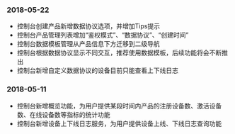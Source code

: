 ### 2018-05-22
- 控制台创建产品新增数据协议选项，并增加Tips提示
- 控制台产品管理列表增加“鉴权模式”、“数据协议”、“创建时间”
- 控制台数据模板管理从产品信息下方迁移到二级导航
- 控制台根据数据协议显示不同交互，推荐使用数据模板，后续功能将会不断推出
- 控制台新增自定义数据协议的设备目前只能查看上下线日志
 
### 2018-05-11
- 控制台新增概览功能，为用户提供某段时间内产品的注册设备数、激活设备数、在线设备数等指标的统计功能
- 控制台新增设备上下线日志服务，为用户提供设备上线、下线日志查询功能
 
